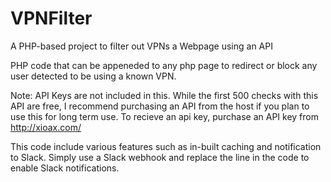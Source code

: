 # VPNFilter
A PHP-based project to filter out VPNs a Webpage using an API


PHP code that can be appeneded to any php page to redirect or block any user detected to be using a known VPN.

Note: API Keys are not included in this. While the first 500 checks with this API are free, I recommend purchasing an API from the host if you plan to use this for long term use. To recieve an api key, purchase an API key from http://xioax.com/


This code include various features such as in-built caching and notification to Slack.
Simply use a Slack webhook and replace the line in the code to enable Slack notifications.
